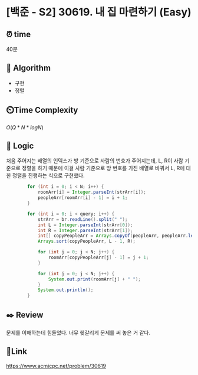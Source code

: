 # [백준 - S2] 30619. 내 집 마련하기 (Easy)

## ⏰ **time**

40분

## :pushpin: **Algorithm**

- 구현
- 정렬

## ⏲️**Time Complexity**

$O(Q*N*logN)$

## :round_pushpin: **Logic**

처음 주어지는 배열의 인덱스가 방 기준으로 사람의 번호가 주어지는데, L, R이 사람 기준으로 정렬을 하기 때문에 이걸 사람 기준으로 방 번호를 가진 배열로 바꿔서 L, R에 대한 정렬을 진행하는 식으로 구현했다.

```java
		for (int i = 0; i < N; i++) {
			roomArr[i] = Integer.parseInt(strArr[i]);
			peopleArr[roomArr[i] - 1] = i + 1;
		}

		for (int i = 0; i < query; i++) {
			strArr = br.readLine().split(" ");
			int L = Integer.parseInt(strArr[0]);
			int R = Integer.parseInt(strArr[1]);
			int[] copyPeopleArr = Arrays.copyOf(peopleArr, peopleArr.length);
			Arrays.sort(copyPeopleArr, L - 1, R);

			for (int j = 0; j < N; j++) {
				roomArr[copyPeopleArr[j] - 1] = j + 1;
			}

			for (int j = 0; j < N; j++) {
				System.out.print(roomArr[j] + " ");
			}
			System.out.println();
		}
```

## :black_nib: **Review**

문제를 이해하는데 힘들었다. 너무 헷갈리게 문제를 써 놓은 거 같다.

## 📡**Link**

https://www.acmicpc.net/problem/30619
